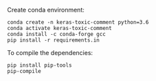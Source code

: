 
Create conda environment:

```
conda create -n keras-toxic-comment python=3.6
conda activate keras-toxic-comment
conda install -c conda-forge gcc
pip install -r requirements.in
```


To compile the dependencies:


```
pip install pip-tools
pip-compile
```
